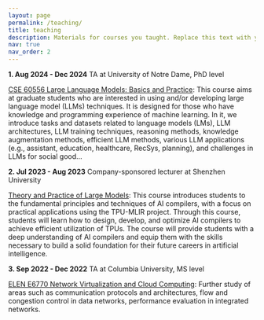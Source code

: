 ```yaml
---
layout: page
permalink: /teaching/
title: teaching
description: Materials for courses you taught. Replace this text with your description.
nav: true
nav_order: 2
---
```


**1. Aug 2024 - Dec 2024**     TA at University of Notre Dame, PhD level
   
   [CSE 60556 Large Language Models: Basics and Practice](https://www.coursicle.com/nd/courses/CSE/60556/): This course aims at graduate students who are interested in using and/or developing large language model (LLMs) techniques. It is designed for those who have knowledge and programming experience of machine learning. In it, we introduce tasks and datasets related to language models (LMs), LLM architectures, LLM training techniques, reasoning methods, knowledge augmentation methods, efficient LLM methods, various LLM applications (e.g., assistant, education, healthcare, RecSys, planning), and challenges in LLMs for social good...


**2. Jul 2023 - Aug 2023**  Company-sponsored lecturer at Shenzhen University

 <ins>Theory and Practice of Large Models</ins>: This course introduces students to the fundamental principles and techniques of AI compilers, with a focus on practical applications using the TPU-MLIR project. Through this course, students will learn how to design, develop, and optimize AI compilers to achieve efficient utilization of TPUs. The course will provide students with a deep understanding of AI compilers and equip them with the skills necessary to build a solid foundation for their future careers in artificial intelligence.

 **3. Sep 2022 - Dec 2022**  TA at Columbia University, MS level

[ELEN E6770 Network Virtualization and Cloud Computing](https://www.ee.columbia.edu/content/topics-networking-0): Further study of areas such as communication protocols and architectures, flow and congestion control in data networks, performance evaluation in integrated networks.
